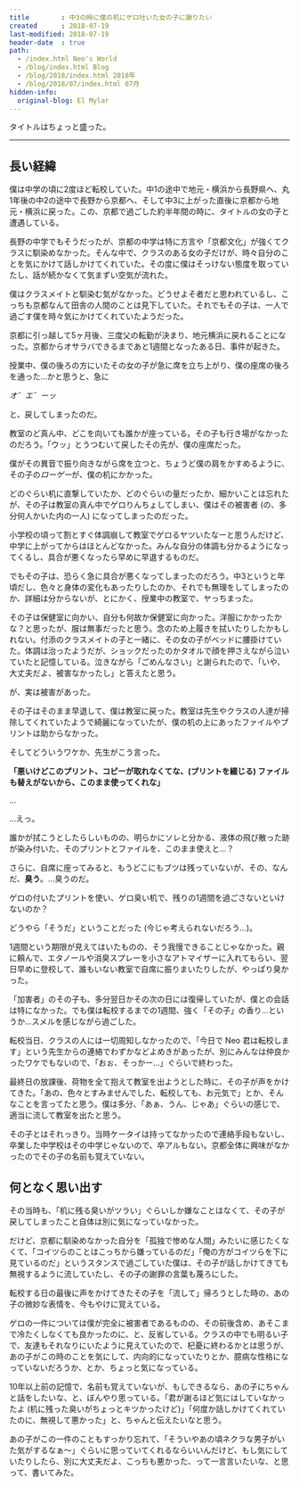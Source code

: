 ```yaml
---
title        : 中3の時に僕の机にゲロ吐いた女の子に謝りたい
created      : 2018-07-19
last-modified: 2018-07-19
header-date  : true
path:
  - /index.html Neo's World
  - /blog/index.html Blog
  - /blog/2018/index.html 2018年
  - /blog/2018/07/index.html 07月
hidden-info:
  original-blog: El Mylar
---
```


タイトルはちょっと盛った。

---

## 長い経緯

僕は中学の頃に2度ほど転校していた。中1の途中で地元・横浜から長野県へ、丸1年後の中2の途中で長野から京都へ、そして中3に上がった直後に京都から地元・横浜に戻った。この、京都で過ごした約半年間の時に、タイトルの女の子と遭遇している。

長野の中学でもそうだったが、京都の中学は特に方言や「京都文化」が強くてクラスに馴染めなかった。そんな中で、クラスのある女の子だけが、時々自分のことを気にかけて話しかけてくれていた。その度に僕はそっけない態度を取っていたし、話が続かなくて気まずい空気が流れた。

僕はクラスメイトと馴染む気がなかった。どうせよそ者だと思われているし、こっちも京都なんて田舎の人間のことは見下していた。それでもその子は、一人で過ごす僕を時々気にかけてくれていたようだった。

京都に引っ越して5ヶ月後、三度父の転勤が決まり、地元横浜に戻れることになった。京都からオサラバできるまであと1週間となったある日、事件が起きた。

授業中、僕の後ろの方にいたその女の子が急に席を立ち上がり、僕の座席の後ろを通った…かと思うと、急に

*オ゛エ゛ーッ*

と、戻してしまったのだ。

教室のど真ん中、どこを向いても誰かが座っている。その子も行き場がなかったのだろう。「ウッ」とうつむいて戻したその先が、僕の座席だった。

僕がその異音で振り向きながら席を立つと、ちょうど僕の肩をかすめるように、その子の*ローゲー*が、僕の机にかかった。

どのぐらい机に直撃していたか、どのぐらいの量だったか、細かいことは忘れたが、その子は教室の真ん中でゲロりんちょしてしまい、僕はその被害者 (の、多分何人かいた内の一人) になってしまったのだった。

小学校の頃って割とすぐ体調崩して教室でゲロるヤツいたなーと思うんだけど、中学に上がってからはほとんどなかった。みんな自分の体調も分かるようになってくるし、具合が悪くなったら早めに早退するものだ。

でもその子は、恐らく急に具合が悪くなってしまったのだろう。中3というと年頃だし、色々と身体の変化もあったりしたのか、それでも無理をしてしまったのか、詳細は分からないが、とにかく、授業中の教室で、ヤっちまった。

その子は保健室に向かい、自分も何故か保健室に向かった。洋服にかかったかな？と思ったが、服は無事だったと思う。念のため上履きを拭いたりしたかもしれない。付添のクラスメイトの子と一緒に、その女の子がベッドに腰掛けていた。体調は治ったようだが、ショックだったのかタオルで顔を押さえながら泣いていたと記憶している。泣きながら「ごめんなさい」と謝られたので、「いや、大丈夫だよ、被害なかったし」と答えたと思う。

が、実は被害があった。

その子はそのまま早退して、僕は教室に戻った。教室は先生やクラスの人達が掃除してくれていたようで綺麗になっていたが、僕の机の上にあったファイルやプリントは助からなかった。

そしてどういうワケか、先生がこう言った。

**「悪いけどこのプリント、コピーが取れなくてな、(プリントを綴じる) ファイルも替えがないから、このまま使ってくれな」**

…

…えっ。

誰かが拭こうとしたらしいものの、明らかにソレと分かる、液体の飛び散った跡が染み付いた、そのプリントとファイルを、このまま使えと…？

さらに、自席に座ってみると、もうどこにもブツは残っていないが、その、なんだ、**臭う**。…臭うのだ。

ゲロの付いたプリントを使い、ゲロ臭い机で、残りの1週間を過ごさないといけないのか？

どうやら「そうだ」ということだった (今じゃ考えられないだろう…)。

1週間という期限が見えてはいたものの、そう我慢できることじゃなかった。親に頼んで、エタノールや消臭スプレーを小さなアトマイザーに入れてもらい、翌日早めに登校して、誰もいない教室で自席に振りまいたりしたが、やっぱり臭かった。

「加害者」のその子も、多分翌日かその次の日には復帰していたが、僕との会話は特になかった。でも僕は転校するまでの1週間、強く「その子」の香り…というか…スメルを感じながら過ごした。

転校当日、クラスの人には一切周知しなかったので、「今日で Neo 君は転校します」という先生からの連絡でわずかなどよめきがあったが、別にみんなは仲良かったワケでもないので、「おぉ、そっかー…」ぐらいで終わった。

最終日の放課後、荷物を全て抱えて教室を出ようとした時に、その子が声をかけてきた。「あの、色々とすみませんでした、転校しても、お元気で」とか、そんなことを言ってたと思う。僕は多分、「あぁ、うん、じゃあ」ぐらいの感じで、適当に流して教室を出たと思う。

その子とはそれっきり。当時ケータイは持ってなかったので連絡手段もないし、卒業した中学校はその中学じゃないので、卒アルもない。京都全体に興味がなかったのでその子の名前も覚えていない。

## 何となく思い出す

その当時も、「机に残る臭いがツラい」ぐらいしか嫌なことはなくて、その子が戻してしまったこと自体は別に気になっていなかった。

だけど、京都に馴染めなかった自分を「孤独で惨めな人間」みたいに感じたくなくて、「コイツらのことはこっちから嫌っているのだ」「俺の方がコイツらを下に見ているのだ」というスタンスで過ごしていた僕は、その子が話しかけてきても無視するように流していたし、その子の謝罪の言葉も蔑ろにした。

転校する日の最後に声をかけてきたその子を「流して」帰ろうとした時の、あの子の微妙な表情を、今もやけに覚えている。

ゲロの一件については僕が完全に被害者であるものの、その前後含め、あそこまで冷たくしなくても良かったのに、と、反省している。クラスの中でも明るい子で、友達もそれなりにいたように見えていたので、杞憂に終わるかとは思うが、あの子がこの時のことを気にして、内向的になっていたりとか、臆病な性格になっていないだろうか、とか、ちょっと気になっている。

10年以上前の記憶で、名前も覚えていないが、もしできるなら、あの子にちゃんと話をしたいな、と、ぼんやり思っている。「君が謝るほど気にはしていなかったよ (机に残った臭いがちょっとキツかったけど)」「何度か話しかけてくれていたのに、無視して悪かった」と、ちゃんと伝えたいなと思う。

あの子がこの一件のこともすっかり忘れて、「そういやあの頃ネクラな男子がいた気がするなぁ〜」ぐらいに思っていてくれるならいいんだけど、もし気にしていたりしたら、別に大丈夫だよ、こっちも悪かった、って一言言いたいな、と思って、書いてみた。
